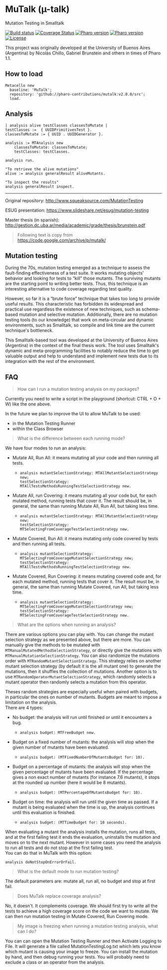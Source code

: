 # MuTalk (µ-talk)
Mutation Testing in Smalltalk

[![Build status](https://github.com/pavel-krivanek/mutalk/workflows/CI/badge.svg)](https://github.com/pavel-krivanek/mutalk/actions/workflows/test.yml)
[![Coverage Status](https://coveralls.io/repos/github/pavel-krivanek/mutalk/badge.svg?branch=master)](https://coveralls.io/github/pavel-krivanek/mutalk?branch=master)
[![Pharo version](https://img.shields.io/badge/Pharo-9.0-%23aac9ff.svg)](https://pharo.org/download)
[![Pharo version](https://img.shields.io/badge/Pharo-10-%23aac9ff.svg)](https://pharo.org/download)
[![License](https://img.shields.io/badge/license-MIT-blue.svg)](https://raw.githubusercontent.com/pavel-krivanek/mutalk/master/LICENSE)

This project was originally developed at the University of Buenos Aires (Argentina) by Nicolás Chillo, Gabriel Brunstein and others in times of Pharo 1.1.

## How to load
```smalltalk
Metacello new
  baseline: 'MuTalk';
  repository: 'github://pharo-contributions/mutalk:v2.0.0/src';
  load.
```

## Analysis

```smalltalk
| analysis alive testClasses classesToMutate |
testClasses :=  { UUIDPrimitivesTest }.
classesToMutate := { UUID . UUIDGenerator }.

analysis := MTAnalysis new
    classesToMutate: classesToMutate;
    testClasses: testClasses.

analysis run.

"To retrieve the alive mutations"
alive := analysis generalResult aliveMutants.

"To inspect the results"
analysis generalResult inspect.
```
---

Original repository: http://www.squeaksource.com/MutationTesting

ESUG presentation: https://www.slideshare.net/esug/mutation-testing

Master thesis (in spanish): http://gestion.dc.uba.ar/media/academic/grade/thesis/brunstein.pdf

> Following text is copy from https://code.google.com/archive/p/mutalk/

## Mutation testing

During the 70s, mutation testing emerged as a technique to assess the fault-finding effectiveness of a test suite. It works mutating objects' behavior and looking for tests to “kill” those mutants. The surviving mutants are the starting point to writing better tests. Thus, this technique is an interesting alternative to code coverage regarding test quality.

However, so far it is a “brute force” technique that takes too long to provide useful results. This characteristic has forbidden its widespread and practical use regardless the existence of new techniques, such as schema-based mutation and selective mutation. Additionally, there are no mutation testing tools (to our knowledge) that work on meta-circular and dynamic environments, such as Smalltalk, so compile and link time are the current technique's bottleneck.

This Smalltalk-based tool was developed at the University of Buenos Aires (Argentina) in the context of the final thesis work. The tool uses Smalltalk's dynamic and meta-programming facilities to notably reduce the time to get valuable output and help to understand and implement new tests due to its integration with the rest of the environment.

## FAQ

> How can I run a mutation testing analysis on my packages?

Currently you need to write a script in the playground (shortcut: CTRL + O + W) like the one above.

In the future we plan to improve the UI to allow MuTalk to be used:
* in the Mutation Testing Runner
* within the Class Browser

> What is the difference between each running mode?

We have four modes to run an analysis:
* Mutate All, Run All: it means mutating all your code and then running all tests.
    * ```smalltalk
      analysis mutantSelectionStrategy: MTAllMutantSelectionStrategy new;
	  testSelectionStrategy: MTAllTestsMethodsRunningTestSelectionStrategy new.
      ```
* Mutate All, run Covering: it means mutating all your code but, for each mutated method, running tests that cover it. The result should be, in general, the same than running Mutate All, Run All, but taking less time.
    * ```smalltalk
      analysis mutantSelectionStrategy: MTAllMutantSelectionStrategy new;
	  testSelectionStrategy: MTSelectingFromCoverageTestSelectionStrategy new.
      ```
* Mutate Covered, Run All: it means mutating only code covered by tests and then running all tests.
    * ```smalltalk
      analysis mutantSelectionStrategy: MTSelectingFromCoverageMutantSelectionStrategy new;
	  testSelectionStrategy: MTAllTestsMethodsRunningTestSelectionStrategy new.
      ```
* Mutate Covered, Run Covering: it means mutating covered code and, for each mutated method, running tests that cover it. The result must be, in general, the same than running Mutate Covered, run All, but taking less time.
    * ```smalltalk
      analysis mutantSelectionStrategy: MTSelectingFromCoverageMutantSelectionStrategy new;
	  testSelectionStrategy: MTSelectingFromCoverageTestSelectionStrategy new.
      ```

> What are the options when running an analysis?

There are various options you can play with.
You can change the mutant selection strategy as we presented above, but there are more. You can manually give the methods to be mutated with `MTManualMutatedMethodSelectionStrategy`, or directly give the mutations with `MTManualMutationSelectionStrategy`.
You can also randomize the mutations order with `MTRandomMutantSelectionStrategy`. This strategy relies on another mutant selection strategy (by default it is the all mutant one) to generate the mutations, then it shuffles the collection of mutations. Another option is to use `MTRandomOperatorMutantSelectionStrategy`, which randomly selects a mutant operator then randomly selects a mutation from this operator.

Theses random strategies are especially useful when paired with budgets, in particular the ones on number of mutants. Budgets are meant to impose a limitation on the analysis.  
There are 4 types:
* No budget: the analysis will run until finished or until it encounters a bug.
  * ```smalltalk
    analysis budget: MTFreeBudget new.
    ```
* Budget on a fixed number of mutants: the analysis will stop when the given number of mutants have been evaluated.
  * ```smalltalk
    analysis budget: (MTFixedNumberOfMutantsBudget for: 10).
    ```
* Budget on a percentage of mutants: the analysis will stop when the given percentage of mutants have been evaluated. If the percentage gives a non exact number of mutants (for instance 7.6 mutants), it stops at the rounded up number (here it would be 8 mutants).
  * ```smalltalk
    analysis budget: (MTPercentageOfMutantsBudget for: 10).
    ```
* Budget on time: the analysis will run until the given time as passed. If a mutant is being evaluated when the time is up, the analysis continues until this evaluation is finished.
  * ```smalltalk
    analysis budget: (MTTimeBudget for: 10 seconds).
    ```

When evaluating a mutant the analysis installs the mutation, runs all tests, and at the first failing test it ends the evaluation, uninstalls the mutation and moves on to the next mutant. However in some cases you need the analysis to run all tests and do not stop at the first failing test.  
You can do that in MuTalk with this option:
```smalltalk
analysis doNotStopOnErrorOrFail.
```

> What is the default mode to run mutation testing?

The default parameters are: mutate all, run all, no budget and stop at first fail.

> Does MuTalk replace coverage analysis?

No, it doesn't. It complements coverage. We should first try to write all the tests to achieve a high coverage score on the code we want to mutate. We can then run mutation testing in Mutate Covered, Run Covering mode.

> My image is freezing when running a mutation testing analysis, what can I do?

You can can open the Mutation Testing Runner and then Activate Logging to File. It will generate a file called MutationTestingLog.txt which lets you know which mutant is causing your image to freeze. You can install the mutation by hand, and then debug running your tests. You will probably need to exclude a class or an operator from the analysis.
